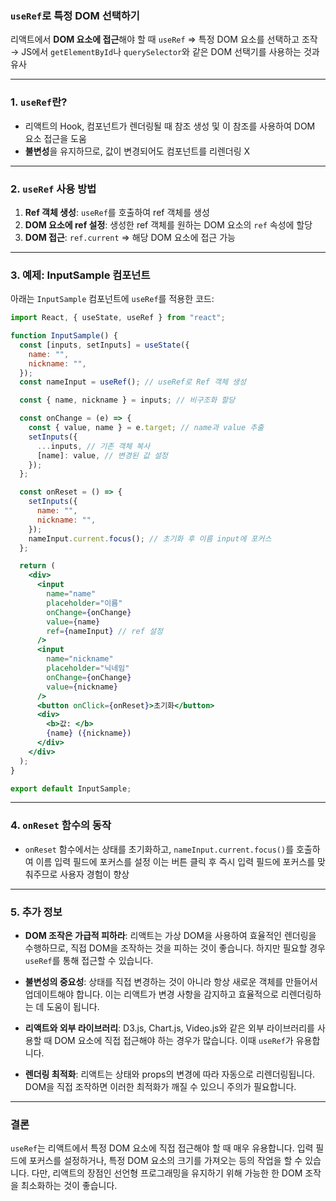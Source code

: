 ### `useRef`로 특정 DOM 선택하기

리액트에서 **DOM 요소에 접근**해야 할 때 `useRef` ⇒ 특정 DOM 요소를 선택하고 조작
→ JS에서 `getElementById`나 `querySelector`와 같은 DOM 선택기를 사용하는 것과 유사

---

### 1. `useRef`란?

- 리액트의 Hook, 컴포넌트가 렌더링될 때 참조 생성 및 이 참조를 사용하여 DOM 요소 접근을 도움
- **불변성**을 유지하므로, 값이 변경되어도 컴포넌트를 리렌더링 X

---

### 2. `useRef` 사용 방법

1. **Ref 객체 생성**: `useRef`를 호출하여 ref 객체를 생성
2. **DOM 요소에 ref 설정**: 생성한 ref 객체를 원하는 DOM 요소의 `ref` 속성에 할당
3. **DOM 접근**: `ref.current` ⇒ 해당 DOM 요소에 접근 가능

---

### 3. 예제: InputSample 컴포넌트

아래는 `InputSample` 컴포넌트에 `useRef`를 적용한 코드:

```jsx
import React, { useState, useRef } from "react";

function InputSample() {
  const [inputs, setInputs] = useState({
    name: "",
    nickname: "",
  });
  const nameInput = useRef(); // useRef로 Ref 객체 생성

  const { name, nickname } = inputs; // 비구조화 할당

  const onChange = (e) => {
    const { value, name } = e.target; // name과 value 추출
    setInputs({
      ...inputs, // 기존 객체 복사
      [name]: value, // 변경된 값 설정
    });
  };

  const onReset = () => {
    setInputs({
      name: "",
      nickname: "",
    });
    nameInput.current.focus(); // 초기화 후 이름 input에 포커스
  };

  return (
    <div>
      <input
        name="name"
        placeholder="이름"
        onChange={onChange}
        value={name}
        ref={nameInput} // ref 설정
      />
      <input
        name="nickname"
        placeholder="닉네임"
        onChange={onChange}
        value={nickname}
      />
      <button onClick={onReset}>초기화</button>
      <div>
        <b>값: </b>
        {name} ({nickname})
      </div>
    </div>
  );
}

export default InputSample;
```

---

### 4. `onReset` 함수의 동작

- `onReset` 함수에서는 상태를 초기화하고, `nameInput.current.focus()`를 호출하여 이름 입력 필드에 포커스를 설정
  이는 버튼 클릭 후 즉시 입력 필드에 포커스를 맞춰주므로 사용자 경험이 향상

---

### 5. 추가 정보

- **DOM 조작은 가급적 피하라**: 리액트는 가상 DOM을 사용하여 효율적인 렌더링을 수행하므로, 직접 DOM을 조작하는 것을 피하는 것이 좋습니다. 하지만 필요할 경우 `useRef`를 통해 접근할 수 있습니다.

- **불변성의 중요성**: 상태를 직접 변경하는 것이 아니라 항상 새로운 객체를 만들어서 업데이트해야 합니다. 이는 리액트가 변경 사항을 감지하고 효율적으로 리렌더링하는 데 도움이 됩니다.

- **리액트와 외부 라이브러리**: D3.js, Chart.js, Video.js와 같은 외부 라이브러리를 사용할 때 DOM 요소에 직접 접근해야 하는 경우가 많습니다. 이때 `useRef`가 유용합니다.

- **렌더링 최적화**: 리액트는 상태와 props의 변경에 따라 자동으로 리렌더링됩니다. DOM을 직접 조작하면 이러한 최적화가 깨질 수 있으니 주의가 필요합니다.

---

### 결론

`useRef`는 리액트에서 특정 DOM 요소에 직접 접근해야 할 때 매우 유용합니다.
입력 필드에 포커스를 설정하거나, 특정 DOM 요소의 크기를 가져오는 등의 작업을 할 수 있습니다.
다만, 리액트의 장점인 선언형 프로그래밍을 유지하기 위해 가능한 한 DOM 조작을 최소화하는 것이 좋습니다.
